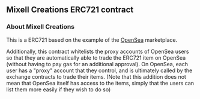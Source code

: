 ## Mixell Creations ERC721 contract

### About Mixell Creations

This is a ERC721 based on the example of the [OpenSea](https://opensea.io) marketplace. 

Additionally, this contract whitelists the proxy accounts of OpenSea users so that they are automatically able to trade the ERC721 item on OpenSea (without having to pay gas for an additional approval). On OpenSea, each user has a "proxy" account that they control, and is ultimately called by the exchange contracts to trade their items. (Note that this addition does not mean that OpenSea itself has access to the items, simply that the users can list them more easily if they wish to do so)
